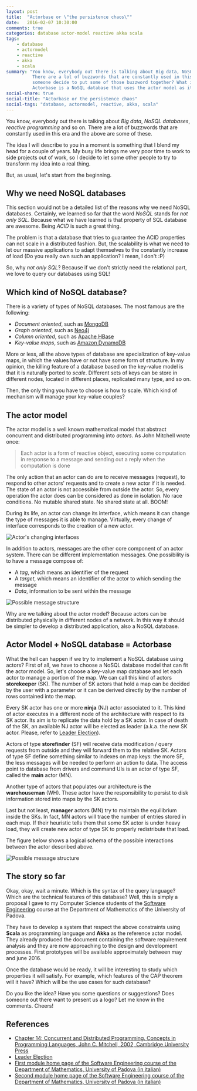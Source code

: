 ```yaml
---
layout: post
title:  "Actorbase or \"the persistence chaos\""
date:   2016-02-07 10:30:00
comments: true
categories: database actor-model reactive akka scala
tags:
    - database
    - actormodel
    - reactive
    - akka
    - scala
summary: "You know, everybody out there is talking about Big data, NoSQL databases, reactive programming and so on. 
          There are a lot of buzzwords that are constantly used in this era and the above are some of these. What if 
          someone decide to put some of those buzzword together? What if we couple NoSQL databases and the actor model?
          Actorbase is a NoSQL database that uses the actor model as its internal reference model."
social-share: true
social-title: "Actorbase or the persistence chaos"
social-tags: "database, actormodel, reactive, akka, scala"
---
```

You know, everybody out there is talking about *Big data*, *NoSQL databases*, *reactive programming* and so on. There
are a lot of buzzwords that are constantly used in this era and the above are some of these.

The idea I will describe to you in a moment is something that I blend my head for a couple of years. My busy life brings
me very poor time to work to side projects out of work, so I decide to let some other people to try to transform my idea
into a real thing.

But, as usual, let's start from the beginning.

## Why we need NoSQL databases

This section would not be a detailed list of the reasons why we need NoSQL databases. Certainly, we learned so far that the
word *NoSQL* stands for *not only SQL*. Because what we have learned is that property of SQL database are awesome. Being
*ACID* is such a great thing.

The problem is that a database that tries to guarantee the ACID properties can not scale in a distributed fashion. But, 
the scalability is what we need to let our massive applications to adapt themselves to the constantly increase of load
(Do you really own such an application? I mean, I don't :P)

So, why *not only SQL*? Because if we don't strictly need the relational part, we love to query our databases using SQL!

## Which kind of NoSQL database?

There is a variety of types of NoSQL databases. The most famous are the following:
 
 * *Document oriented*, such as [MongoDB](https://www.mongodb.org/)
 * *Graph oriented*, such as [Neo4j](http://neo4j.com/)
 * *Column oriented*, such as [Apache HBase](https://hbase.apache.org/)
 * *Key-value maps*, such as [Amazon DynamoDB](http://docs.aws.amazon.com/amazondynamodb/latest/developerguide/Introduction.html)
 
More or less, all the above types of database are specialization of key-value maps, in which the values have or not have
some form of structure. In my opinion, the killing feature of a database based on the key-value model is that it is 
naturally ported to *scale*. Different sets of keys can be store in different nodes, located in different places, 
replicated many type, and so on.

Then, the only thing you have to choose is how to scale. Which kind of mechanism will manage your key-value couples?

## The actor model

The actor model is a well known mathematical model that abstract concurrent and distributed programming into *actors*. As
John Mitchell wrote once:

> Each actor is a form of reactive object, executing some computation in response to a message and sending out a reply 
  when the computation is done
  
The only action that an actor can do are to receive messages (request), to respond to other actors' requests and to
create a new actor if it is needed. The state of an actor is not accessible from outside the actor. So, every operation
the actor does can be considered as done in isolation. No race conditions. No mutable shared state. No shared state at 
all. BOOM!

During its life, an actor can change its interface, which means it can change the type of messages it is able to 
manage. Virtually, every change of interface corresponds to the creation of a new actor.

![Actor's changing interfaces](http://rcardin.github.io/assets/2016-03-05/actors.png)
  
In addition to actors, messages are the other core component of an actor system. There can be different implementation 
messages. One possibility is to have a message compose of:

 * A *tag*, which means an identifier of the request
 * A *target*, which means an identifier of the actor to which sending the message
 * *Data*, information to be sent within the message
 
![Possible message structure](http://rcardin.github.io/assets/2016-03-05/actor_message.png)
 
Why are we talking about the actor model? Because actors can be distributed physically in different nodes of a network.
In this way it should be simpler to develop a distributed application, also a NoSQL database.

## Actor Model + NoSQL database = Actorbase

What the hell can happen if we try to implement a NoSQL database using actors? First of all, we have to choose a NoSQL 
database model that can fit the actor model. So, let's choose a key-value map database and let each actor to manage a 
portion of the map. We can call this kind of actors **storekeeper** (SK). The number of SK actors that hold a map can 
be decided by the user with a parameter or it can be derived directly by the number of rows contained into the map.

Every SK actor has one or more **ninja** (NJ) actor associated to it. This kind of actor executes in a different node 
of the architecture with respect to its SK actor. Its aim is to replicate the data hold by a SK actor. In case of death 
of the SK, an available NJ actor will be elected as leader (a.k.a. the new SK actor. 
Please, refer to [Leader Election](https://en.wikipedia.org/wiki/Leader_election)). 
  
Actors of type **storefinder** (SF) will receive data modification / query requests from outside and they will forward 
them to the relative SK. Actors of type SF define something similar to indexes on map keys: the more SF, the less 
messages will be needed to perform an action to data. The access point to database from drivers and command UIs is an
actor of type SF, called the **main** actor (MN). 
 
Another type of actors that populates our architecture is the **warehouseman** (WH). These actor have the responsibility
to persist to disk information stored into maps by the SK actors.

Last but not least, **manager** actors (MN) try to maintain the equilibrium inside the SKs. In fact, MN actors will 
trace the number of entries stored in each map. If their heuristic tells them that some SK actor is under heavy load, 
they will create new actor of type SK to properly redistribute that load.
  
The figure below shows a logical schema of the possible interactions between the actor described above. 
 
![Possible message structure](http://rcardin.github.io/assets/2016-03-05/ACTORBASE.png)

## The story so far
Okay, okay, wait a minute. Which is the syntax of the query language? Which are the technical features of this database?
Well, this is simply a proposal I gave to my Computer Science students of the 
[Software Engineering](http://www.math.unipd.it/~tullio/IS-1/2015/Progetto/C1.pdf) course at the Department of 
Mathematics of the University of Padova.
 
They have to develop a system that respect the above constraints using **Scala** as programming language and **Akka** as the
reference actor model. They already produced the document containing the software requirement analysis and they are now
approaching to the design and development processes. First prototypes will be available approximately between may and 
june 2016.

Once the database would be ready, it will be interesting to study which properties it will satisfy. For example, which
features of the CAP theorem will it have? Which will be the use cases for such database? 

Do you like the idea? Have you some questions or suggestions? Does someone out there want to present us a logo? 
Let me know in the comments. Cheers!  
  
## References
- [Chapter 14: Concurrent and Distributed Programming. Concepts in Programming Languages, John C. Mitchell, 2002, Cambridge University Press](http://www.amazon.com/Concepts-Programming-Languages-John-Mitchell/dp/0521780985)
- [Leader Election](https://en.wikipedia.org/wiki/Leader_election)
- [First module home page of the Software Engineering course of the Department of Mathematics, University of Padova (in italian)](http://www.math.unipd.it/~tullio/IS-1/2015/)
- [Second module home page of the Software Engineering course of the Department of Mathematics, University of Padova (in italian)](http://www.math.unipd.it/~rcardin/sweb.html)